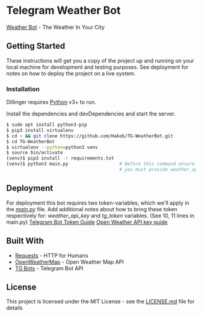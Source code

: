 # Telegram Weather Bot
[Weather Bot](https://telegram.me/init_upbot) - The Weather In Your City

## Getting Started

These instructions will get you a copy of the project up and running on your local machine for development and testing purposes. See deployment for notes on how to deploy the project on a live system.


### Installation

Dillinger requires [Python](https://www.python.org/) v3+ to run.

Install the dependencies and devDependencies and start the server.

```sh
$ sudo apt install python3-pip
$ pip3 install virtualenv
$ cd ~ && git clone https://github.com/Hakob/TG-WeatherBot.git
$ cd TG-WeatherBot
$ virtualenv --python=python3 venv 
$ source bin/activate
(venv)$ pip3 install -r requirements.txt 
(venv)$ python3 main.py                   # Before this command ensure that 
                                          # you must provide weather_api_key and tg_token in main.py
```

## Deployment
For deployment this bot requires two token-variables, which we'll apply in the [_main.py_](main.py) file.
Add additional notes about how to bring these token respectively for:
*_weather_api_key_* and *_tg_token_* variables. (See 10, 11 lines in main.py)
[Telegram Bot Token Guide](https://core.telegram.org/bots#3-how-do-i-create-a-bot)
[Open Weather API key guide](https://openweathermap.org/appid)
## Built With

* [Requests](http://docs.python-requests.org/en/master/) - HTTP for Humans
* [OpenWeatherMap](https://openweathermap.org/api) - Open Weather Map API
* [TG Bots](https://core.telegram.org/bots/api) - Telegram Bot API

## License

This project is licensed under the MIT License - see the [LICENSE.md](LICENSE.md) file for details

